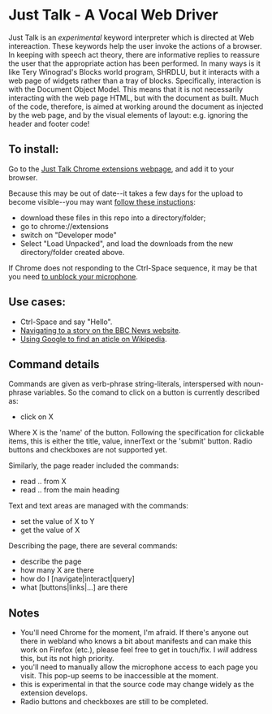 # Just Talk - A Vocal Web Driver

Just Talk is an *experimental* keyword interpreter which is directed at Web intereaction.
These keywords help the user invoke the actions of a browser.
In keeping with speech act theory, there are informative replies to 
reassure the user that the appropriate action has been performed.
In many ways is it like Tery Winograd's Blocks world program, SHRDLU, 
but it interacts with a web page of widgets rather than a tray of blocks.
Specifically, interaction is with the Document Object Model.
This means that it is not necessarily interacting with the web page HTML, 
but with the document as built.
Much of the code, therefore, is aimed at working around the document as injected 
by the web page, and by the visual elements of layout:
e.g. ignoring the header and footer code!

## To install:

Go to the [Just Talk Chrome extensions webpage](https://chrome.google.com/webstore/search/enguage?h1=en), and add it to your browser.

Because this may be out of date--it takes a few days for the upload to become visible--you may want [follow these instuctions](https://youtu.be/6yZKteo1a2I):

- download these files in this repo into a directory/folder;
- go to chrome://extensions
- switch on "Developer mode"
- Select "Load Unpacked", and load the downloads from the new directory/folder created above.

If Chrome does not responding to the Ctrl-Space sequence, it
may be that you need [to unblock your microphone](https://www.youtube.com/watch?v=TiZcsd_BahU).

## Use cases:

- Ctrl-Space and say "Hello".
- [Navigating to a story on the BBC News website](https://www.youtube.com/watch?v=Q9PAZGEJe0E&t=2s).
- [Using Google to find an aticle on Wikipedia](https://www.youtube.com/watch?v=yWuij7lBooQ).

## Command details

Commands are given as verb-phrase string-literals, interspersed with noun-phrase variables.
So the comand to click on a button is currently described as:
- click on X

Where X is the 'name' of the button. Following the specification for clickable items, this is either the title, value, innerText or the 'submit' button.  Radio buttons and checkboxes are not supported yet.

Similarly, the page reader included the commands:
- read .. from X
- read .. from the main heading

Text and text areas are managed with the commands:
- set the value of X to Y
- get the value of X

Describing the page, there are several commands:
- describe the page
- how many X are there
- how do I \[navigate|interact|query]
- what \[buttons|links|...] are there

## Notes

- You'll need Chrome for the moment, I'm afraid.
If there's anyone out there in webland who knows a bit about manifests and can make 
this work on Firefox (etc.), please feel free to get in touch/fix. I *will* address this, but its not high priority.
- you'll need to manually allow the microphone access to each page you visit. This pop-up seems to be inaccessible at the moment.
- this is experimental in that the source code may change widely as the extension develops.
- Radio buttons and checkboxes are still to be completed.